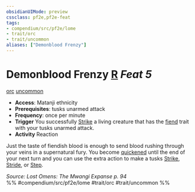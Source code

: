 ```yaml
---
obsidianUIMode: preview
cssclass: pf2e,pf2e-feat
tags:
- compendium/src/pf2e/lome
- trait/orc
- trait/uncommon
aliases: ["Demonblood Frenzy"]
---
```

# Demonblood Frenzy  [R](../../Rules/core-rulebook/chapter-9-playing-the-game.md#Actions "Reaction") *Feat 5*  
[orc](../../Rules/traits/orc.md)  [uncommon](../../Rules/traits/uncommon.md)  

- **Access**: Matanji ethnicity
- **Prerequisites**: tusks unarmed attack
- **Frequency**: once per minute
- **Trigger** You successfully [Strike](../../Rules/actions/strike.md) a living creature that has the [fiend](../../Rules/traits/fiend.md) trait with your tusks unarmed attack.
- **Activity** Reaction

Just the taste of fiendish blood is enough to send blood rushing through your veins in a supernatural fury. You become [quickened](../../Rules/conditions.md#Quickened) until the end of your next turn and you can use the extra action to make a tusks [Strike](../../Rules/actions/strike.md), [Stride](../../Rules/actions/stride.md), or [Step](../../Rules/actions/step.md).

*Source: Lost Omens: The Mwangi Expanse p. 94*  
%% #compendium/src/pf2e/lome #trait/orc #trait/uncommon %%